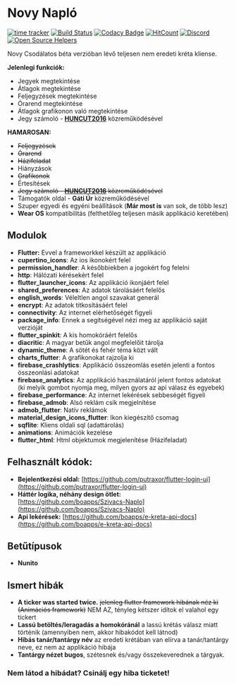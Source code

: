 # Novy Napló
[![time tracker](https://wakatime.com/badge/github/NovySoft/novyNaplo.svg)](https://wakatime.com/badge/github/NovySoft/novyNaplo)
[![Build Status](https://travis-ci.com/NovySoft/novyNaplo.svg?branch=master)](https://travis-ci.com/NovySoft/novyNaplo)
[![Codacy Badge](https://api.codacy.com/project/badge/Grade/f08d8ae48160409997ea32cf95d1a64f)](https://www.codacy.com/manual/Legolaszstudio/novyNaplo?utm_source=github.com&amp;utm_medium=referral&amp;utm_content=NovySoft/novyNaplo&amp;utm_campaign=Badge_Grade)
[![HitCount](http://hits.dwyl.io/NovySoft/novyNaplo.svg)](http://hits.dwyl.io/NovySoft/novyNaplo)
[![Discord](https://img.shields.io/discord/340112709628592139.svg)](http://discord.gg/rmjC4d4)
[![Open Source Helpers](https://www.codetriage.com/novysoft/novynaplo/badges/users.svg)](https://www.codetriage.com/novysoft/novynaplo)

Novy Csodálatos béta verzióban lévő teljesen nem eredeti kréta kliense.

**Jelenlegi funkciók:**
*  Jegyek megtekintése
*  Átlagok megtekintése
*  Feljegyzések megtekintése
*  Órarend megtekintése
*  Átlagok grafikonon való megtekintése
*  Jegy számoló - **[HUNCUT2016](https://github.com/huncut2016)** közreműködésével

**HAMAROSAN:**
*  ~~Feljegyzések~~
*  ~~Órarend~~
*  ~~Házifeladat~~
*  Hiányzások
*  ~~Grafikonok~~
*  Értesítések
*  ~~Jegy számoló - **[HUNCUT2016](https://github.com/huncut2016)** közreműködésével~~
*  Támogatók oldal - **Gáti Úr** közreműködésével
*  Szuper egyedi és egyéni beállítások (**Már most is** van sok, de több lesz)
*  **Wear OS** kompatibilitás (felthetőleg teljesen másik applikáció keretében)

## Modulok
*  **Flutter:** Evvel a frameworkkel készült az applikáció
*  **cupertino_icons**: Az ios ikonokért felel
*  **permission_handler**: A későbbiekben a jogokért fog felelni
*  **http**: Hálózati kérésekért felel
*  **flutter_launcher_icons**: Az applikáció ikonjáért felel
*  **shared_preferences**: Az adatok tárolásáért felelős
*  **english_words**: Véleltlen angol szavakat generál
*  **encrypt**: Az adatok titkosításáért felel
*  **connectivity**: Az internet elérhetőségét figyeli
*  **package_info**: Ennek a segítségével nézi meg az applikáció saját verzióját
*  **flutter_spinkit**: A kis homokóráért felelős
*  **diacritic**: A magyar betűk angol megfelelőit tárolja
*  **dynamic_theme**: A sötét és fehér téma közt vált
*  **charts_flutter**: A grafikonokat rajzolja ki
*  **firebase_crashlytics**: Applikáció összeomlás esetén jelenti a fontos összeonlási adatokat
*  **firebase_analytics**: Az applikáció használatáról jelent fontos adatokat (ki melyik gombot nyomja meg, milyen gyors az api válasz és egyebek)
*  **firebase_performance**: Az internet lekérések sebbeségét figyeli
*  **firebase_admob**: Alsó reklám csík megjelnítése
*  **admob_flutter**: Natív reklámok
*  **material_design_icons_flutter**: Ikon kiegészítő csomag
*  **sqflite**: Kliens oldali sql (adattárolás)
*  **animations**: Animációk kezelése
*  **flutter_html**: Html objektumok megjelenítése (Házifeladat)

## Felhasznált kódok:
*  **Bejelentkezési oldal:** [https://github.com/putraxor/flutter-login-ui](https://github.com/putraxor/flutter-login-ui)
*  **Háttér logika, néhány design ötlet:** [https://github.com/boapps/Szivacs-Naplo](https://github.com/boapps/Szivacs-Naplo)
*  **Api lekérések:** [https://github.com/boapps/e-kreta-api-docs](https://github.com/boapps/e-kreta-api-docs)


## Betűtípusok
*  **Nunito**

## Ismert hibák
*  **A ticker was started twice.** ~~jelenleg flutter framework hibának néz ki (Animációs framework)~~ NEM AZ, tényleg kétszer idítok el valahol egy tickert
*  **Lassú betöltés/leragadás a homokóránál** a lassú krétás válasz miatt történik (amennyiben nem, akkor hibakódot kell látnod)
*  **Hibás tanár/tantárgy név** az eredeti krétában van elírva a tanár/tantárgy neve, ez nem az applikáció hibája
*  **Tantárgy nézet bugos**, szétesnek és/vagy összekeverednek a tárgyak.

### Nem látod a hibádat? Csinálj egy hiba ticketet!
